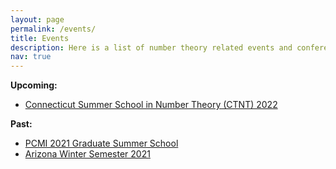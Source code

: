 ```yaml
---
layout: page
permalink: /events/
title: Events
description: Here is a list of number theory related events and conferences that I will attend and have attended. 
nav: true
---
```


<!-- For now, this page is assumed to be a static description of your courses. You can convert it to a collection similar to `_projects/` so that you can have a dedicated page for each course. -->
**Upcoming:**
* [Connecticut Summer School in Number Theory (CTNT) 2022](https://ctnt-summer.math.uconn.edu/)

**Past:**
* [PCMI 2021 Graduate Summer School](https://www.ias.edu/pcmi/programs/pcmi-2021-graduate-summer-school)
* [Arizona Winter Semester 2021](https://www.math.arizona.edu/~swc/aws/2021/index.html)
